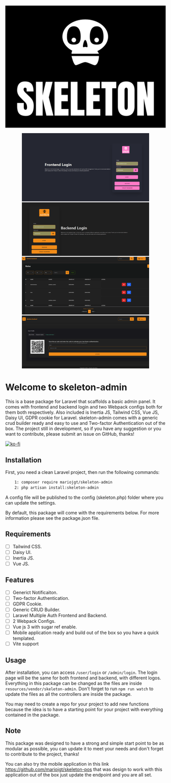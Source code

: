 ![image info](https://raw.githubusercontent.com/mariojgt/skeleton-admin/master/Publish/Art/logo.png)

<div style="text-align: center;">
<img src="https://raw.githubusercontent.com/mariojgt/skeleton-admin/main/Publish/Showcase/img1.png" alt="" style="max-width: 100%;" width="400">
<img src="https://raw.githubusercontent.com/mariojgt/skeleton-admin/main/Publish/Showcase/img2.png" alt="" style="max-width: 100%;" width="400">
<img src="https://raw.githubusercontent.com/mariojgt/skeleton-admin/main/Publish/Showcase/img3.png" alt="" style="max-width: 100%;" width="400">
<img src="https://raw.githubusercontent.com/mariojgt/skeleton-admin/main/Publish/Showcase/img4.png" alt="" style="max-width: 100%;" width="400">
</div>

# Welcome to skeleton-admin
This is a base package for Laravel that scaffolds a basic admin panel. It comes with frontend and backend login and two Webpack configs both for them both respectively. Also included is Inertia JS, Tailwind CSS, Vue JS, Daisy UI, GDPR cookie for Laravel. skeleton-admin comes with a generic crud builder ready and easy to use and Two-factor Authentication out of the box. The project still in development, so if you have any suggestion or you want to contribute, please submit an issue on GitHub, thanks!

[![ko-fi](https://ko-fi.com/img/githubbutton_sm.svg)](https://ko-fi.com/D1D5EJZ3P)

## Installation

First, you need a clean Laravel project, then run the following commands:

```bash
    1: composer require mariojgt/skeleton-admin
    2: php artisan install:skeleton-admin
```
A config file will be published to the config (skeleton.php) folder where you can update the settings.

By default, this package will come with the requirements below. For more information please see the package.json file.

## Requirements
- [ ] Tailwind CSS.
- [ ] Daisy UI.
- [ ] Inertia JS.
- [ ] Vue JS.

## Features
- [ ] Generict Notificaiton.
- [ ] Two-factor Authentication.
- [ ] GDPR Cookie.
- [ ] Generic CRUD Builder.
- [ ] Laravel Multiple Auth Frontend and Backend.
- [ ] 2 Webpack Configs.
- [ ] Vue js 3 with sugar ref enable.
- [ ] Mobile application ready and build out of the box so you have a quick templated.
- [ ] Vite support

## Usage
After installation, you can access `/user/login` or `/admin/login`. The login page will be the same for both frontend and backend, with different logos. Everything in this package can be changed as the files are inside `resources/vendor/skeleton-admin`. Don't forget to run `npm run watch` to update the files as all the controllers are inside the package.

You may need to create a repo for your project to add new functions because the idea is to have a starting point for your project with everything contained in the package.

## Note
This package was designed to have a strong and simple start point to be as modular as possible, you can update it to meet your needs and don't forget to contribute to the project, thanks!

You can also try the mobile application in this link https://github.com/mariojgt/skeleton-pos that was design to work with this application out of the box just update the endpoint and you are all set.

